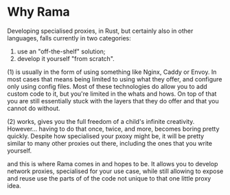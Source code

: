 # Why Rama

Developing specialised proxies, in Rust, but certainly also in other languages,
falls currently in two categories:

1. use an "off-the-shelf" solution;
2. develop it yourself "from scratch".

(1) is usually in the form of using something like Nginx, Caddy or Envoy.
In most cases that means being limited to using what they offer,
and configure only using config files. Most of these technologies do
allow you to add custom code to it, but you're limited in the whats and hows.
On top of that you are still essentially stuck with the layers that they do offer
and that you cannot do without.

(2) works, gives you the full freedom of a child's infinite creativity.
However... having to do that once, twice, and more, becomes boring pretty quickly.
Despite how specialised your pxoxy might be, it will be pretty similar to many other proxies
out there, including the ones that you write yourself.

and this is where Rama comes in and hopes to be. It allows you to develop
network proxies, specialised for your use case, while still allowing to expose and reuse use
the parts of of the code not unique to that one little proxy idea.
